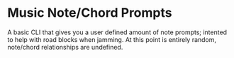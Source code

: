 # Music Note/Chord Prompts
A basic CLI that gives you a user defined amount of note prompts; intented to help with road blocks when jamming. At this point is entirely random, note/chord relationships are undefined. 
